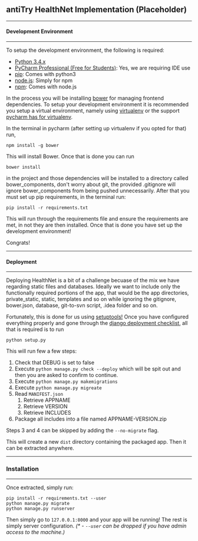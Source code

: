 ## antiTry HealthNet Implementation (Placeholder)
---
#### Development Environment
---
To setup the development environment, the following is required:

 - [Python 3.4.x](https://www.python.org/)
 - [PyCharm Professional (Free for Students)](https://www.jetbrains.com/pycharm/): Yes, we are requiring IDE use
 - [pip](https://pip.pypa.io/en/stable/): Comes with python3
 - [node.js](https://nodejs.org/en/): Simply for npm
 - [npm](https://www.npmjs.com/): Comes with node.js 

In the process you will be installing [bower](http://bower.io/) for managing frontend dependencies. To setup your development environment it is recommended you setup a virtual environment, namely using [virtualenv](https://virtualenv.readthedocs.org/en/latest/) or the support [pycharm has for virtualenv](https://www.jetbrains.com/pycharm/help/creating-virtual-environment.html).

In the terminal in pycharm (after setting up virtualenv if you opted for that) run,

    npm install -g bower

This will install Bower. Once that is done you can run

    bower install

in the project and those dependencies will be installed to a directory called bower\_components, don't worry about git, the provided .gitignore will ignore bower_components from being pushed unnecessarily. After that you must set up pip
requirements, in the terminal run:

    pip install -r requirements.txt

This will run through the requirements file and ensure the requirements are met, in not they are then installed. Once that is done you have set up the development environment! 

Congrats!

---
#### Deployment
---

Deploying HealthNet is a bit of a challenge becuase of the mix we have regarding static files and databases. Ideally we want to include only the functionally required portions of the app, that would be the app directories, private_static, static, templates and so on while ignoring the gitignore, bower.json, database, git-to-svn script, .idea folder and so on. 

Fortunately, this is done for us using [setuptools!](http://pythonhosted.org/setuptools/) Once you have configured everything properly and gone through the [django deployment checklist](https://docs.djangoproject.com/en/1.9/howto/deployment/checklist/), all that is required is to run

    python setup.py

This will run few a few steps:

1. Check that DEBUG is set to false
2. Execute `python manage.py check --deploy` which will be spit out and then you are asked to confirm to continue.
3. Execute `python manage.py makemigrations`
4. Execute `python manage.py migreate`
4. Read `MANIFEST.json`
    1. Retrieve APPNAME
    2. Retrieve VERSION
    3. Retrieve INCLUDES
5. Package all includes into a file named APPNAME-VERSION.zip

Steps 3 and 4 can be skipped by adding the `--no-migrate` flag. 

This will create a new `dist` directory containing the packaged app. Then it can be extracted anywhere.

---
### Installation
---

Once extracted, simply run:

    pip install -r requirements.txt --user
    python manage.py migrate
    python manage.py runserver

Then simply go to `127.0.0.1:8000` and your app will be running! The rest is simply server configuration. _(* - `--user` can be dropped if you have admin access to the machine.)_
